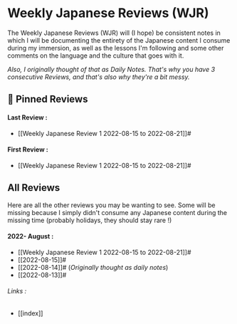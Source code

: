 # Weekly Japanese Reviews (WJR)

The Weekly Japanese Reviews (WJR) will (I hope) be consistent notes in which I will be documenting the entirety of the Japanese content I consume during my immersion, as well as the lessons I'm following and some other comments on the language and the culture that goes with it.

*Also, I originally thought of that as Daily Notes. That's why you have 3 consecutive Reviews, and that's also why they're a bit messy.*

## 📌 Pinned Reviews
#### Last Review :
- [[Weekly Japanese Review 1 2022-08-15 to 2022-08-21]]#

#### First Review :
- [[Weekly Japanese Review 1 2022-08-15 to 2022-08-21]]#

## All Reviews
Here are all the other reviews you may be wanting to see. Some will be missing because I simply didn't consume any Japanese content during the missing time (probably holidays, they should stay rare !)

#### 2022- August :
- [[Weekly Japanese Review 1 2022-08-15 to 2022-08-21]]#
- [[2022-08-15]]#
- [[2022-08-14]]# (*Originally thought as daily notes*)
- [[2022-08-13]]#

###### Links :
- [[index]]
